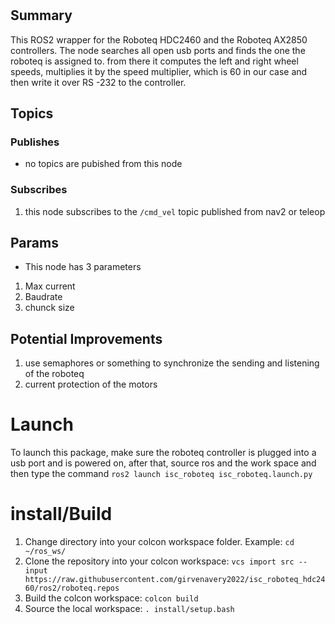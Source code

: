 # <roboteq controller>

## Summary

This ROS2 wrapper for the Roboteq HDC2460 and the Roboteq AX2850 controllers. The node searches all open 
usb ports and finds the one the roboteq is assigned to. from there it computes the left and right wheel speeds, multiplies it by 
the speed multiplier, which is 60 in our case  and then write it over RS -232 to the controller.

## Topics 

### Publishes

- no topics are pubished from this node

### Subscribes

  1. this node subscribes to the `/cmd_vel` topic published from nav2 or teleop

## Params 

 - This node has 3 parameters
 
  1. Max current
  2. Baudrate 
  3. chunck size
  

## Potential Improvements

  1. use semaphores or something to synchronize the sending and listening of the roboteq
  2. current protection of the motors

# Launch 

To launch this package, make sure the roboteq controller is plugged into a usb port and is powered on, after that, 
source ros and the work space and then type the command `ros2 launch isc_roboteq isc_roboteq.launch.py`

# install/Build
1. Change directory into your colcon workspace folder. Example: `cd ~/ros_ws/`
2. Clone the repository into your colcon workspace: `vcs import src --input https://raw.githubusercontent.com/girvenavery2022/isc_roboteq_hdc2460/ros2/roboteq.repos`
3. Build the colcon workspace: `colcon build`
4. Source the local workspace: `. install/setup.bash`
